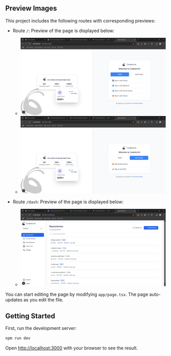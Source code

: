 ## Preview Images

This project includes the following routes with corresponding previews:

- Route `/`: Preview of the page is displayed below:
  - ![Preview 1](./Preview/1.png)
  - ![Preview 2](./Preview//2.png)

- Route `/dash`: Preview of the page is displayed below:
  - ![Preview](./Preview//3.png)

You can start editing the page by modifying `app/page.tsx`. The page auto-updates as you edit the file.

## Getting Started

First, run the development server:

```bash
npm run dev
```

Open [http://localhost:3000](http://localhost:3000) with your browser to see the result.

